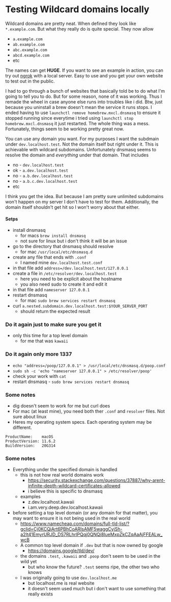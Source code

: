 
# Testing Wildcard domains locally

Wildcard domains are pretty neat. When defined they look like `*.example.com`. But what they really do is quite special. They now allow

- `a.example.com`
- `ab.example.com`
- `abc.example.com`
- `abcd.example.com`
- etc

The names can get **HUGE**. If you want to see an example in action, you can try out [ngrok](https://ngrok.com/) with a local server. Easy to use and you get your own website to test out in the public.

I had to go through a bunch of websites that basically told be to do what I'm going to tell you to do. But for some reason, none of it was working. Thus I remade the wheel in case anyone else runs into troubles like i did. Btw, just because you uninstall a brew doesn't mean the service it runs stops. I ended having to use `launchctl remove homebrew.mxcl.dnsmasq` to ensure it stopped running since everytime i tried using `launchctl stop homebrew.mxcl.dnsmasq` it just restarted. The whole thing was a mess. Fortunately, things seem to be working pretty great now.

You can use any domain you want. For my purposes I want the subdmain under `dev.localhost.test`. Not the domain itself but right under it. This is achievable with wildcard subdomains. Unfortunately dnsmasq seems to resolve the domain and *everything* under that domain. That includes

- no - `dev.localhost.test`
- ok - `a.dev.localhost.test`
- no - `a.b.dev.localhost.test`
- no - `a.b.c.dev.localhost.test`
- etc

I think you get the idea. But because I am pretty sure unlimited subdomains won't happen on my server I don't have to test for them. Additionally, the domain itself shouldn't get hit so I won't worry about that either.

#### Setps
- install dnsmasq
  - for macs `brew install dnsmasq`
  - not sure for linux but i don't think it will be an issue
- go to the directory that dnsmasq should resolve
  - for mac `/usr/local/etc/dnsmasq.d`
- create any file that ends with `.conf`
  - I named mine `dev.localhost.test.conf`
- in that file add `address=/dev.localhost.test/127.0.0.1`
- create a file in `/etc/resolver/dev.localhost.test`
  - here you need to be explicit about the hostname
  - you also need sudo to create it and edit it
- in that file add `nameserver 127.0.0.1`
- restart dnsmasq
  - for mac `sudo brew services restart dnsmasq`
- curl `a.nested.subdomain.dev.localhost.test:$YOUR_SERVER_PORT`
  - should return the expected result


### Do it again just to make sure you get it
- only this time for a top level domain
  - for me that was `kawaii`

### Do it again only more 1337
- `echo "address=/poop/127.0.0.1" > /usr/local/etc/dnsmasq.d/poop.conf`
- `sudo sh -c 'echo "nameserver 127.0.0.1" > /etc/resolver/poop'`
- check your work with `cat`
- restart dnsmasq - `sudo brew services restart dnsmasq`

### Some notes
- dig doesn't seem to work for me but curl does
- For mac (at least mine), you need both ther `.conf` and `resolver` files. Not sure about linux
- Heres my operating system specs. Each operating system may be different.
```
ProductName:	macOS
ProductVersion:	11.6.2
BuildVersion:	20G314
```


### Some notes
- Everything under the specified domain is handled
  - this is not how real world domains work
    - https://security.stackexchange.com/questions/37887/why-arent-infinite-depth-wildcard-certificates-allowed
    - i believe this is specific to dnsmasq
  - examples
    - z.dev.localhost.kawaii
    - i.am.very.deep.dev.localhost.kawaii
- before setting a top level domain (or any domain for that matter), you may want to ensure it is not being used in the real world
  - https://www.namecheap.com/domains/full-tld-list/?gclid=Cj0KCQiArt6PBhCoARIsAMF5waggCyjSh-a2It41EmyrURJD_DS7RLhrlPQqj0QNQi8IueMxpZkCZqAaAjFFEALw_wcB
  - A common top level domain if `.dev` but that is now owned by google
    - https://domains.google/tld/dev/
  - the domains `.test`, `.kawaii` and `.poop` don't seem to be used in the wild yet
    - but who know the future? `.test` seems ripe, the other two who knows
  - I was originally going to use `dev.localhost.me`
    - but localhost.me is real website
    - it doesn't seem used much but i don't want to use something that really exists
